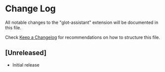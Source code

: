 # Change Log
All notable changes to the "glot-assistant" extension will be documented in this file.

Check [Keep a Changelog](http://keepachangelog.com/) for recommendations on how to structure this file.

## [Unreleased]
- Initial release